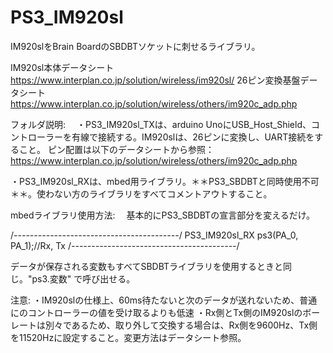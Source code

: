 # PS3_IM920sl
IM920slをBrain BoardのSBDBTソケットに刺せるライブラリ。

IM920sl本体データシート
https://www.interplan.co.jp/solution/wireless/im920sl/
26ピン変換基盤データシート
https://www.interplan.co.jp/solution/wireless/others/im920c_adp.php

フォルダ説明:
　・PS3_IM920sl_TXは、arduino UnoにUSB_Host_Shield、コントローラーを有線で接続する。IM920slは、26ピンに変換し、UART接続をすること。
     ピン配置は以下のデータシートから参照：https://www.interplan.co.jp/solution/wireless/others/im920c_adp.php
 
  ・PS3_IM920sl_RXは、mbed用ライブラリ。＊＊PS3_SBDBTと同時使用不可＊＊。使わない方のライブラリをすべてコメントアウトすること。
  
mbedライブラリ使用方法:
　基本的にPS3_SBDBTの宣言部分を変えるだけ。
 
 /*-----------------------------------------*/
 PS3_IM920sl_RX ps3(PA_0, PA_1);//Rx, Tx
 /*-----------------------------------------*/
 
 データが保存される変数もすべてSBDBTライブラリを使用するときと同じ。"ps3.変数" で呼び出せる。
 
注意:
  ・IM920slの仕様上、60ms待たないと次のデータが送れないため、普通にのコントローラーの値を受け取るよりも低速
  ・Rx側とTx側のIM920slのボーレートは別々であるため、取り外して交換する場合は、Rx側を9600Hz、Tx側を11520Hzに設定すること。変更方法はデータシート参照。
